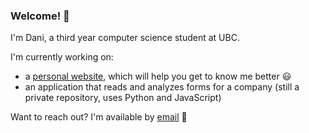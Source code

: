### Welcome! 👋 
I'm Dani, a third year computer science student at UBC. 

I'm currently working on:
  * a [personal website](https://daniCodes1.github.io), which will help you get to know me better :smiley:
  * an application that reads and analyzes forms for a company (still a private repository, uses Python and JavaScript)

Want to reach out? I'm available by [email](mailto:danirenn16@gmail.com) 🫶

<!--
**daniCodes1/daniCodes1** is a ✨ _special_ ✨ repository because its `README.md` (this file) appears on your GitHub profile.

Here are some ideas to get you started:

- 🔭 I’m currently working on ...
- 🌱 I’m currently learning ...
- 👯 I’m looking to collaborate on ...
- 🤔 I’m looking for help with ...
- 💬 Ask me about ...
- 📫 How to reach me: ...
- 😄 Pronouns: ...
- ⚡ Fun fact: ...
-->
